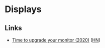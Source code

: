 # Displays

## Links

- [Time to upgrade your monitor (2020)](https://tonsky.me/blog/monitors/) ([HN](https://news.ycombinator.com/item?id=23551983))
